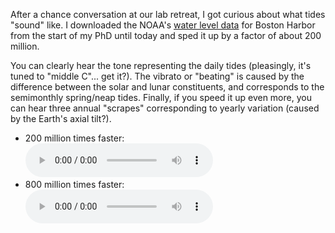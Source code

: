 After a chance conversation at our lab retreat, I got curious about what tides
"sound" like. I downloaded the NOAA's [water level
data](https://tidesandcurrents.noaa.gov/stations.html) for Boston Harbor from
the start of my PhD until today and sped it up by a factor of about 200
million.

You can clearly hear the tone representing the daily tides (pleasingly, it's
tuned to "middle C"... get it?). The vibrato or "beating" is caused by the
difference between the solar and lunar constituents, and corresponds to the
semimonthly spring/neap tides. Finally, if you speed it up even more, you can
hear three annual "scrapes" corresponding to yearly variation (caused by the
Earth's axial tilt?).

- 200 million times faster:  
  <audio controls src="static/harbor.wav"></audio>
- 800 million times faster:  
  <audio controls src="static/harbor-4x.wav"></audio>
